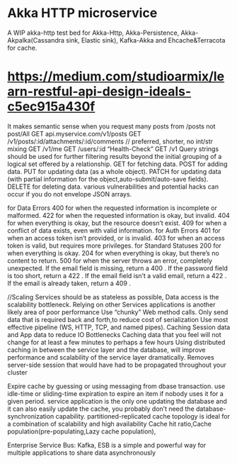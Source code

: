 # Akka HTTP microservice

A WIP akka-http test bed for Akka-Http, Akka-Persistence, Akka-Akpalka(Cassandra sink, Elastic sink), Kafka-Akka and Ehcache&Terracota for cache.

# https://medium.com/studioarmix/learn-restful-api-design-ideals-c5ec915a430f
It makes semantic sense when you request many posts from /posts not post/All
GET api.myservice.com/v1/posts
GET /v1/posts/:id/attachments/:id/comments
// preferred, shorter, no int/str mixing
GET /v1/me
GET /users/:id
“Health-Check” 
GET /v1
Query strings should be used for further filtering results beyond the initial grouping of a logical set offered by a relationship.
GET for fetching data.
POST for adding data.
PUT for updating data (as a whole object).
PATCH for updating data (with partial information for the object,auto-submit/auto-save fields).
DELETE for deleting data.
various vulnerabilities and potential hacks can occur if you do not envelope JSON arrays.

for Data Errors
400 for when the requested information is incomplete or malformed.
422 for when the requested information is okay, but invalid.
404 for when everything is okay, but the resource doesn’t exist.
409 for when a conflict of data exists, even with valid information.
for Auth Errors
401 for when an access token isn’t provided, or is invalid.
403 for when an access token is valid, but requires more privileges.
for Standard Statuses
200 for when everything is okay.
204 for when everything is okay, but there’s no content to return.
500 for when the server throws an error, completely unexpected.
If the email field is missing, return a 400 .
If the password field is too short, return a 422 .
If the email field isn’t a valid email, return a 422 .
If the email is already taken, return a 409 .

//Scaling
Services should be as stateless as possible,
Data access is the scalability bottleneck. 
Relying on other Services applications is another likely area of poor performance
Use “chunky” Web method calls.
Only send data that is required back and forth,to reduce cost of serialization
Use most effective pipeline (WS, HTTP, TCP, and named pipes).
Caching Session data and App data to reduce IO Bottlenecks
Caching data that you feel will not change for at least a few minutes to perhaps a few hours
Using distributed caching in between the service layer and the database, will improve performance and scalability of the service layer dramatically.
Removes server-side session that would have had to be propagated throughout your cluster

Expire cache by guessing or using messaging from dbase transaction.
use idle-time or sliding-time expiration to expire an item if nobody uses it for a given period.
service application is the only one updating the database and it can also easily update the cache, 
you probably don’t need the database-synchronization capability.
partitioned-replicated cache topology is ideal for a combination of scalability and high availability
Cache hit ratio,Cache population(pre-populating,Lazy cache population),

Enterprise Service Bus: Kafka, ESB is a simple and powerful way for multiple applications to share data asynchronously



